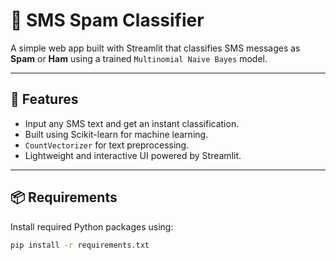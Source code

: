 # 📩 SMS Spam Classifier

A simple web app built with Streamlit that classifies SMS messages as **Spam** or **Ham** using a trained `Multinomial Naive Bayes` model.

---

## 🚀 Features

- Input any SMS text and get an instant classification.
- Built using Scikit-learn for machine learning.
- `CountVectorizer` for text preprocessing.
- Lightweight and interactive UI powered by Streamlit.

---

## 📦 Requirements

Install required Python packages using:

```bash
pip install -r requirements.txt


